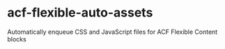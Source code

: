 # acf-flexible-auto-assets
Automatically enqueue CSS and JavaScript files for ACF Flexible Content blocks
